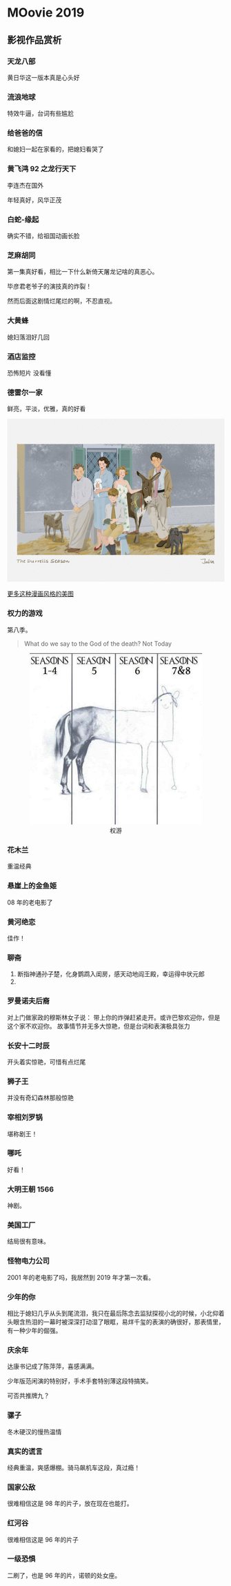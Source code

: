 # MOovie 2019

## 影视作品赏析

### 天龙八部

黄日华这一版本真是心头好

### 流浪地球

特效牛逼，台词有些尴尬

### 给爸爸的信

和媳妇一起在家看的，把媳妇看哭了

### 黄飞鸿 92 之龙行天下

李连杰在国外

年轻真好，风华正茂

### 白蛇-缘起

确实不错，给祖国动画长脸

### 芝麻胡同

第一集真好看，相比一下什么新倚天屠龙记啥的真恶心。

毕彦君老爷子的演技真的炸裂！

然而后面这剧情烂尾烂的啊，不忍直视。

### 大黄蜂

媳妇落泪好几回

### 酒店监控

恐怖短片
没看懂

### 德雷尔一家

鲜亮，平淡，优雅，真的好看

![](./img-movies2019/2019-05-11-21-56-18.png)

[更多这种漫画风格的美图](https://www.zcool.com.cn/work/ZMjc0MDk5ODA=.html)

### 权力的游戏

第八季。

> What do we say to the God of the death?
> Not Today

<div align="center">
    <figure align='center'>
        <img src="img-movies2019/2019-05-13-13-24-06.png" style="width:400px" />
        <figcaption>权游</figcaption>
    </figure>
</div>

### 花木兰

重温经典

### 悬崖上的金鱼姬

08 年的老电影了

### 黄河绝恋

佳作！

### 聊斋

1. 断指神通孙子楚，化身鹦鹉入闺房，感天动地阎王殿，幸运得中状元郎
2.

### 罗曼诺夫后裔

对上门做家政的穆斯林女子说： 带上你的炸弹赶紧走开。或许巴黎欢迎你，但是这个家不欢迎你。
故事情节并无多大惊艳，但是台词和表演极具张力

### 长安十二时辰

开头着实惊艳，可惜有点烂尾

### 狮子王

并没有奇幻森林那般惊艳

### 宰相刘罗锅

堪称剧王！

### 哪吒

好看！

### 大明王朝 1566

神剧。

### 美国工厂

结局很有意味。

### 怪物电力公司

2001 年的老电影了吗，我居然到 2019 年才第一次看。

### 少年的你

相比于媳妇几乎从头到尾流泪，我只在最后陈念去监狱探视小北的时候，小北仰着头眼含热泪的一幕时被深深打动湿了眼眶，易烊千玺的表演的确很好，那表情里，有一种少年的倔强。

### 庆余年

达康书记成了陈萍萍，喜感满满。

少年版范闲演的特别好，手术手套特别薄这段特搞笑。

可否共推牌九？

### 骡子

冬木硬汉的慢热温情

### 真实的谎言

经典重温，爽感爆棚。骑马飙机车这段，真过瘾！

### 国家公敌

很难相信这是 98 年的片子，放在现在也能打。

### 红河谷

很难相信这是 96 年的片子

### 一级恐惧

二刷了，也是 96 年的片，诺顿的处女座。
